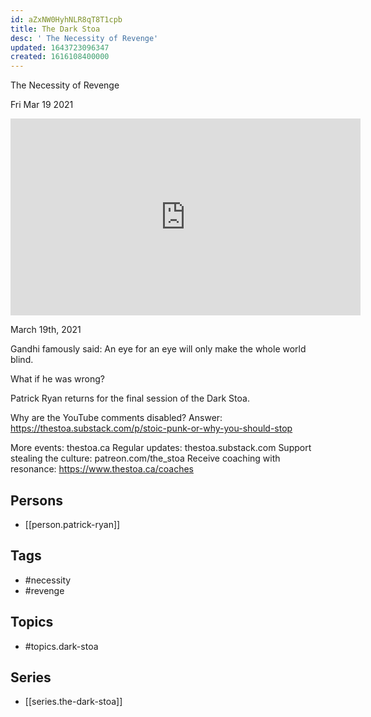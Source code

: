 ```yaml
---
id: aZxNW0HyhNLR8qT8T1cpb
title: The Dark Stoa
desc: ' The Necessity of Revenge'
updated: 1643723096347
created: 1616108400000
---
```



 The Necessity of Revenge

Fri Mar 19 2021

<iframe width="560" height="315" src="https://www.youtube.com/embed/VAGGdU4FGk0" title="The Dark Stoa: The Necessity of Revenge w/ Patrick Ryan" frameborder="0" allow="accelerometer; autoplay; clipboard-write; encrypted-media; gyroscope; picture-in-picture" allowfullscreen ></iframe>

March 19th, 2021

Gandhi famously said: An eye for an eye will only make the whole world blind.

What if he was wrong? 

Patrick Ryan returns for the final session of the Dark Stoa.

Why are the YouTube comments disabled? Answer: https://thestoa.substack.com/p/stoic-punk-or-why-you-should-stop

More events: thestoa.ca
Regular updates: thestoa.substack.com
Support stealing the culture: patreon.com/the_stoa
Receive coaching with resonance: https://www.thestoa.ca/coaches

## Persons

- [[person.patrick-ryan]]

## Tags

- #necessity
- #revenge

## Topics

- #topics.dark-stoa

## Series

- [[series.the-dark-stoa]]

